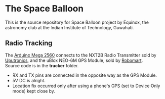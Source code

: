 # The Space Balloon
This is the source repository for Space Balloon project by Equinox, the astronomy club at the Indian Institute of Technology, Guwahati.

## Radio Tracking
The [Arduino Mega 2560](https://robokits.co.in/arduino/boards/arduino-mega-2560-r3-board) connects to the NXT2B Radio Transmitter sold by [Uputronics](https://store.uputronics.com/index.php?route=product/product&path=61&product_id=60), and the uBlox NEO-6M GPS Module, sold by [Robomart](https://robokits.co.in/wireless-solutions/gps-glonass/gps-module-neo-6m-ublox-with-micro-usb-interface?gclid=Cj0KCQjwsMDeBRDMARIsAKrOP7FtsVDHofjzGtLrRC6FFTopl2FRNuzXKjxqe9zFJWN8-V1Z6QYoBYAaAvQdEALw_wcB).  
Source code is in the **tracker** folder. 
* RX and TX pins are connected in the opposite way as the GPS Module.
* 5V DC is alright.
* Location fix occurred only after using a phone's GPS (set to Device Only mode) kept close by.
